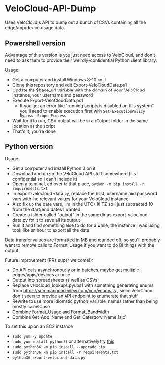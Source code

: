 # VeloCloud-API-Dump
Uses VeloCloud's API to dump out a bunch of CSVs containing all the edge/app/device usage data.

## Powershell version

Advantage of this version is you just need access to VeloCloud, and don't need to ask them to provide their weirdly-confidential Python client library.

Usage:
 - Get a computer and install Windows 8-10 on it
 - Clone this repository and edit Export-VeloCloudData.ps1
 - Update the $base_url variable with the domain of your VeloCloud instance, your username and password
 - Execute Export-VeloCloudData.ps1
   - If you get an error like "running scripts is disabled on this system" you'll need to enable execution first with `Set-ExecutionPolicy Bypass -Scope Process`
 - Wait for it to run, CSV output will be in a /Output folder in the same location as the script
 - That's it, you're done

## Python version

Usage:
 - Get a computer and install Python 3 on it
 - Download and unzip the VeloCloud API stuff somewhere (it's confidential so I can't include it)
 - Open a terminal, cd over to that place, `python -m pip install -r requirements.txt`
 - In export-velocloud-data.py, replace the host, username and password vars with the relevant values for your VeloCloud instance
 - Also fix up the date vars, I'm in the UTC+10 TZ so I just subtracted 10 from the start/end dates I wanted
 - Create a folder called "output" in the same dir as export-velocloud-data.py for it to save all its output
 - Run it and find something else to do for a while, the instance I was using took like an hour to export all the data

Data transfer values are formatted in MB and rounded off, so you'll probably want to remove calls to Format_Usage if you want to do BI things with the output.

Future improvement (PRs super welcome!):
 - Do API calls asynchronously or in batches, maybe get multiple edges/apps/devices at once
 - Output into spreadsheets as well as CSVs
 - Replace velocloud_lookups.py/.ps1 with something generating enums from https://sdn.macquarieview.com/vco/enums.js , since VeloCloud don't seem to provide an API endpoint to enumerate that stuff
 - Rewrite to use more idiomatic python_variable_names rather than being mostly camelCase
 - Combine Format_Usage and Format_Bandwidth
 - Combine Get_App_Name and Get_Catergory_Name [sic]

To set this up on an EC2 instance
- `sudo yum -y update`
- `sudo yum install python36` or alternatively try [this](https://stackoverflow.com/a/48314242/2939759)
- `sudo python36 -m pip install --upgrade pip`
- `sudo python36 -m pip install -r requirements.txt`
- `python36 export-velocloud-data.py`

